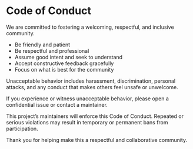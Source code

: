 # Code of Conduct

We are committed to fostering a welcoming, respectful, and inclusive community.

- Be friendly and patient
- Be respectful and professional
- Assume good intent and seek to understand
- Accept constructive feedback gracefully
- Focus on what is best for the community

Unacceptable behavior includes harassment, discrimination, personal attacks, and any conduct that makes others feel unsafe or unwelcome.

If you experience or witness unacceptable behavior, please open a confidential issue or contact a maintainer.

This project’s maintainers will enforce this Code of Conduct. Repeated or serious violations may result in temporary or permanent bans from participation.

Thank you for helping make this a respectful and collaborative community.
